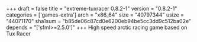+++
draft = false
title = "extreme-tuxracer 0.8.2-1"
version = "0.8.2-1"
categories = ['games-extra']
arch = "x86_64"
size = "40797344"
usize = "44071170"
sha1sum = "b85de06c87cd0e6200eb94be5cc3dd9c512ba02e"
depends = "['sfml>=2.5.0']"
+++
High speed arctic racing game based on Tux Racer